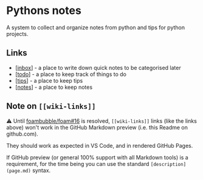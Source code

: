# Pythons notes

A system to collect and organize notes from python and tips for python projects.

## Links

- [[inbox]] - a place to write down quick notes to be categorised later
- [[todo]] - a place to keep track of things to do
- [[tips]] - a place to keep tips
- [[notes]] - a place to keep notes

## Note on `[[wiki-links]]`

⚠️ Until [foambubble/foam#16](https://github.com/foambubble/foam/issues/16) is resolved, `[[wiki-links]]` links (like the links above) won't work in the GitHub Markdown preview (i.e. this Readme on github.com).

They should work as expected in VS Code, and in rendered GitHub Pages.

If GitHub preview (or general 100% support with all Markdown tools) is a requirement, for the time being you can use the standard `[description](page.md)` syntax.

[//begin]: # "Autogenerated link references for markdown compatibility"
[inbox]: inbox "Inbox"
[todo]: todo "Todo"
[tips]: tips "Tips"
[notes]: notes "Notes"
[//end]: # "Autogenerated link references"
